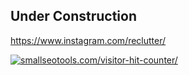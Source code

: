 ## Under Construction

https://www.instagram.com/reclutter/

<a href="https://smallseotools.com/visitor-hit-counter/" target="_blank" title="smallseotools.com/visitor-hit-counter/" rel="nofollow noopener"><img src="https://smallseotools.com/counterDisplay?code=fd9c42214c4e237a25d12271af3a967d&style=0004&pad=5&type=page&initCount=1" alt="smallseotools.com/visitor-hit-counter/" border="0"></a>
